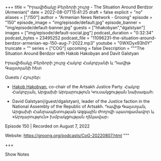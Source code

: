 +++
title = "Իրավիճակը Բերձորի շուրջ - The Situation Around Berdzor (Armenian)"
date = 2022-08-07T15:41:25
draft = false
explicit = "no"
aliases = ["/150"]
author = "Armenian News Network - Groong"
episode = "150"
episode_image = "img/episode/default.jpg"
episode_banner = "img/episode/default-banner.jpg"
guests = ["hhakobyan","dgalstyan"]
images = ["img/episode/default-social.jpg"]
podcast_duration = "0:32:34"
podcast_bytes = 23495252
podcast_file = "11096231-the-situation-around-berdzor-armenian-ep-150-aug-7-2022.mp3"
youtube = "0WXDyx93h0Y"
truncate = ""
series = ["COG"]
upcoming = false
Description = """The Situation Around Berdzor with Hakob Hakobyan and Davit Galstyan

Իրավիճակը Բերձորի շուրջ Հակոբ Հակոբյանի և Դավիթ Գալստյանի հետ

Guests / Հյուրեր:

- [Hakob Hakobyan](/guest/hhakobyan), co-chair of the Artsakh Justice Party.
Հակոբ Հակոբյան, Արցախի Արդարություն Կուսակցության նախագահ:

- David Galstyan(/guest/dgalstyan), leader of the Justice faction in the National Assembly of the Republic of Artsakh. Դավիթ Գալստյան, Արցախի Հանրապետության Ազգային Ժողովի պատգամավոր և «Արդարություն» խմբակցության ղեկավար։

Episode 150 | Recorded on August 7, 2022

Website: https://groong.org/podcasts/CoG-20220807.html
"""

+++

Show Notes

